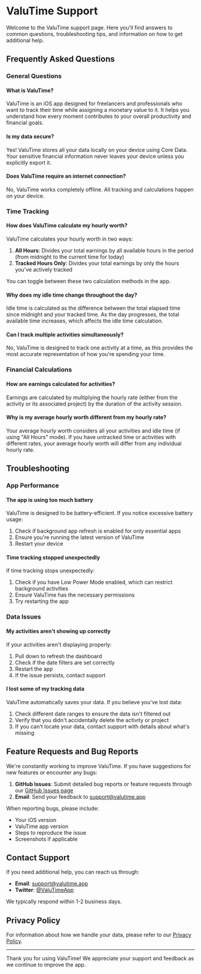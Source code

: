 # ValuTime Support

Welcome to the ValuTime support page. Here you'll find answers to common questions, troubleshooting tips, and information on how to get additional help.

## Frequently Asked Questions

### General Questions

#### What is ValuTime?

ValuTime is an iOS app designed for freelancers and professionals who want to track their time while assigning a monetary value to it. It helps you understand how every moment contributes to your overall productivity and financial goals.

#### Is my data secure?

Yes! ValuTime stores all your data locally on your device using Core Data. Your sensitive financial information never leaves your device unless you explicitly export it.

#### Does ValuTime require an internet connection?

No, ValuTime works completely offline. All tracking and calculations happen on your device.

### Time Tracking

#### How does ValuTime calculate my hourly worth?

ValuTime calculates your hourly worth in two ways:

1. **All Hours**: Divides your total earnings by all available hours in the period (from midnight to the current time for today)
2. **Tracked Hours Only**: Divides your total earnings by only the hours you've actively tracked

You can toggle between these two calculation methods in the app.

#### Why does my idle time change throughout the day?

Idle time is calculated as the difference between the total elapsed time since midnight and your tracked time. As the day progresses, the total available time increases, which affects the idle time calculation.

#### Can I track multiple activities simultaneously?

No, ValuTime is designed to track one activity at a time, as this provides the most accurate representation of how you're spending your time.

### Financial Calculations

#### How are earnings calculated for activities?

Earnings are calculated by multiplying the hourly rate (either from the activity or its associated project) by the duration of the activity session.

#### Why is my average hourly worth different from my hourly rate?

Your average hourly worth considers all your activities and idle time (if using "All Hours" mode). If you have untracked time or activities with different rates, your average hourly worth will differ from any individual hourly rate.

## Troubleshooting

### App Performance

#### The app is using too much battery

ValuTime is designed to be battery-efficient. If you notice excessive battery usage:

1. Check if background app refresh is enabled for only essential apps
2. Ensure you're running the latest version of ValuTime
3. Restart your device

#### Time tracking stopped unexpectedly

If time tracking stops unexpectedly:

1. Check if you have Low Power Mode enabled, which can restrict background activities
2. Ensure ValuTime has the necessary permissions
3. Try restarting the app

### Data Issues

#### My activities aren't showing up correctly

If your activities aren't displaying properly:

1. Pull down to refresh the dashboard
2. Check if the date filters are set correctly
3. Restart the app
4. If the issue persists, contact support

#### I lost some of my tracking data

ValuTime automatically saves your data. If you believe you've lost data:

1. Check different date ranges to ensure the data isn't filtered out
2. Verify that you didn't accidentally delete the activity or project
3. If you can't locate your data, contact support with details about what's missing

## Feature Requests and Bug Reports

We're constantly working to improve ValuTime. If you have suggestions for new features or encounter any bugs:

1. **GitHub Issues**: Submit detailed bug reports or feature requests through our [GitHub Issues page](https://github.com/yourusername/valutime/issues)
2. **Email**: Send your feedback to [support@valutime.app](mailto:support@valutime.app)

When reporting bugs, please include:

- Your iOS version
- ValuTime app version
- Steps to reproduce the issue
- Screenshots if applicable

## Contact Support

If you need additional help, you can reach us through:

- **Email**: [support@valutime.app](mailto:support@valutime.app)
- **Twitter**: [@ValuTimeApp](https://twitter.com/ValuTimeApp)

We typically respond within 1-2 business days.

## Privacy Policy

For information about how we handle your data, please refer to our [Privacy Policy](privacy.html).

---

Thank you for using ValuTime! We appreciate your support and feedback as we continue to improve the app.
